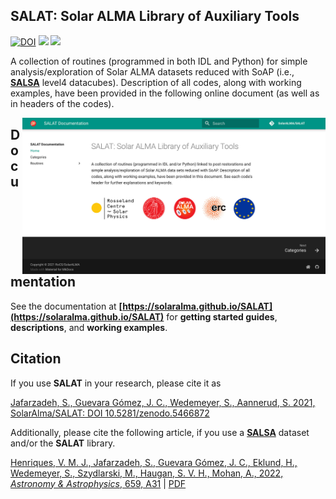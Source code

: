 ## SALAT: Solar ALMA Library of Auxiliary Tools</strong>

<p align="left">
    <a href="https://doi.org/10.5281/zenodo.5466873" target="_blank"><img src="https://zenodo.org/badge/DOI/10.5281/zenodo.5466873.svg" alt="DOI"></a>
    <a href="https://github.com/SolarAlma/SALAT/blob/main/LICENSE" title=""><img src="https://img.shields.io/badge/license-MIT-yellow.svg"></a>
    <a href="https://www.mn.uio.no/rocs/english/projects/solaralma/" title="" target="_blank"><img src="https://img.shields.io/badge/copyright-RoCS%2FSolarALMA-blue"></a>
</p>

A collection of routines (programmed in both IDL and Python) for simple analysis/exploration of Solar ALMA datasets reduced with SoAP (i.e., **[SALSA](http://sdc.uio.no/salsa)** level4 datacubes). Description of all codes, along with working examples, have been provided in the following online document (as well as in headers of the codes).


<a href="https://solaralma.github.io/SALAT" target="_blank"><img align="right" src="docs/images/docsScreenshot.jpg" alt="" width="485" height="auto" /></a>

## Documentation

See the documentation at **[https://solaralma.github.io/SALAT](https://solaralma.github.io/SALAT)** for **getting started guides**, **descriptions**, and **working examples**.


## Citation

If you use **SALAT** in your research, please cite it as

[Jafarzadeh, S., Guevara Gómez, J. C., Wedemeyer, S., Aannerud, S. 2021, SolarAlma/SALAT: DOI 10.5281/zenodo.5466872](https://doi.org/10.5281/zenodo.5466872)

Additionally, please cite the following article, if you use a **[SALSA](http://sdc.uio.no/salsa)** dataset and/or the **SALAT** library.

[Henriques, V. M. J., Jafarzadeh, S., Guevara Gómez, J. C., Eklund, H., Wedemeyer, S., Szydlarski, M., Haugan, S. V. H., Mohan, A., 2022, *Astronomy & Astrophysics*,  659, A31](https://ui.adsabs.harvard.edu/abs/2021arXiv210902374H/abstract) | [PDF](https://www.aanda.org/articles/aa/pdf/2022/03/aa42291-21.pdf)

<br>
